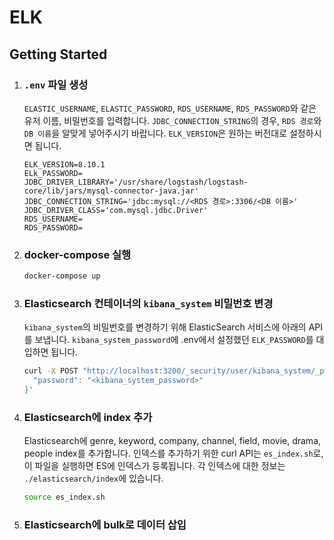 # ELK

## Getting Started

1. ### `.env` 파일 생성
   `ELASTIC_USERNAME`, `ELASTIC_PASSWORD`, `RDS_USERNAME`, `RDS_PASSWORD`와 같은 유저 이름, 비밀번호를 입력합니다. `JDBC_CONNECTION_STRING`의 경우, `RDS 경로`와 `DB 이름`을 알맞게 넣어주시기 바랍니다. `ELK_VERSION`은 원하는 버전대로 설정하시면 됩니다.
   ```
   ELK_VERSION=8.10.1
   ELk_PASSWORD=
   JDBC_DRIVER_LIBRARY='/usr/share/logstash/logstash-core/lib/jars/mysql-connector-java.jar'
   JDBC_CONNECTION_STRING='jdbc:mysql://<RDS 경로>:3306/<DB 이름>'
   JDBC_DRIVER_CLASS='com.mysql.jdbc.Driver'
   RDS_USERNAME=
   RDS_PASSWORD=
   ```
2. ### docker-compose 실행
   ```bash
   docker-compose up
   ```
3. ### Elasticsearch 컨테이너의 `kibana_system` 비밀번호 변경
   `kibana_system`의 비밀번호를 변경하기 위해 ElasticSearch 서비스에 아래의 API를 보냅니다. `kibana_system_password`에 .env에서 설정했던 `ELK_PASSWORD`를 대입하면 됩니다.
   ```bash
   curl -X POST "http://localhost:3200/_security/user/kibana_system/_password" -H "Content-Type: application/json" -d '{
     "password": "<kibana_system_password>"
   }'
   ```
4. ### Elasticsearch에 index 추가
   Elasticsearch에 genre, keyword, company, channel, field, movie, drama, people index를 추가합니다. 인덱스를 추가하기 위한 curl API는 `es_index.sh`로, 이 파일을 실행하면 ES에 인덱스가 등록됩니다. 각 인덱스에 대한 정보는 `./elasticsearch/index`에 있습니다.
   ```bash
   source es_index.sh
   ```
5. ### Elasticsearch에 bulk로 데이터 삽입

   
